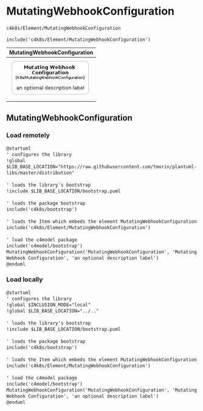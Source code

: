 # MutatingWebhookConfiguration


```text
c4k8s/Element/MutatingWebhookConfiguration
```

```text
include('c4k8s/Element/MutatingWebhookConfiguration')
```



| MutatingWebhookConfiguration |
| :---: |
| ![illustration for MutatingWebhookConfiguration](../../c4k8s/Element/MutatingWebhookConfiguration.Local.png) |




## MutatingWebhookConfiguration

### Load remotely
```plantuml
@startuml
' configures the library
!global $LIB_BASE_LOCATION="https://raw.githubusercontent.com/tmorin/plantuml-libs/master/distribution"

' loads the library's bootstrap
!include $LIB_BASE_LOCATION/bootstrap.puml

' loads the package bootstrap
include('c4k8s/bootstrap')

' loads the Item which embeds the element MutatingWebhookConfiguration
include('c4k8s/Element/MutatingWebhookConfiguration')

' load the c4model package
include('c4model/bootstrap')
MutatingWebhookConfiguration('MutatingWebhookConfiguration', 'Mutating Webhook Configuration', 'an optional description label')
@enduml
```

### Load locally
```plantuml
@startuml
' configures the library
!global $INCLUSION_MODE="local"
!global $LIB_BASE_LOCATION="../.."

' loads the library's bootstrap
!include $LIB_BASE_LOCATION/bootstrap.puml

' loads the package bootstrap
include('c4k8s/bootstrap')

' loads the Item which embeds the element MutatingWebhookConfiguration
include('c4k8s/Element/MutatingWebhookConfiguration')

' load the c4model package
include('c4model/bootstrap')
MutatingWebhookConfiguration('MutatingWebhookConfiguration', 'Mutating Webhook Configuration', 'an optional description label')
@enduml
```

